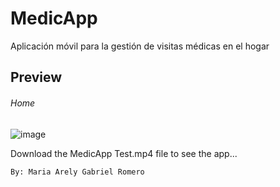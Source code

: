 # MedicApp
 Aplicación móvil para la gestión de visitas médicas en el hogar

## Preview

###### Home
![image](https://github.com/maria-gabriel/medic-app/assets/85816951/50d84aab-c5b7-4e92-96d0-d44873915678)

 Download the MedicApp Test.mp4 file to see the app...
 
 `By: Maria Arely Gabriel Romero` 


